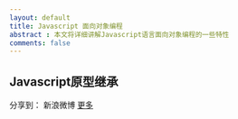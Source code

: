 ```yaml
---
layout: default
title: Javascript 面向对象编程
abstract : 本文将详细讲解Javascript语言面向对象编程的一些特性
comments: false
---
```


## Javascript原型继承



<!-- JiaThis Button BEGIN -->
<div id="ckepop">
	<span class="jiathis_txt">分享到：</span>
	<a class="jiathis_button_tsina">新浪微博</a>
	<a href="http://www.jiathis.com/share" class="jiathis jiathis_txt jiathis_separator jtico jtico_jiathis" target="_blank">更多</a>
	<a class="jiathis_counter_style"></a>
</div>
<script type="text/javascript" src="http://v2.jiathis.com/code/jia.js" charset="utf-8"></script>
<!-- JiaThis Button END -->